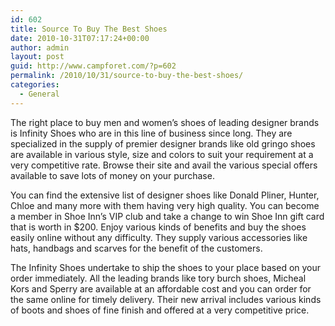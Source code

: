 ```yaml
---
id: 602
title: Source To Buy The Best Shoes
date: 2010-10-31T07:17:24+00:00
author: admin
layout: post
guid: http://www.campforet.com/?p=602
permalink: /2010/10/31/source-to-buy-the-best-shoes/
categories:
  - General
---
```

The right place to buy men and women&#8217;s shoes of leading designer brands is Infinity Shoes who are in this line of business since long. They are specialized in the supply of premier designer brands like old gringo shoes are available in various style, size and colors to suit your requirement at a very competitive rate. Browse their site and avail the various special offers available to save lots of money on your purchase.

You can find the extensive list of designer shoes like Donald Pliner, Hunter, Chloe and many more with them having very high quality. You can become a member in Shoe Inn&#8217;s VIP club and take a change to win Shoe Inn gift card that is worth in $200. Enjoy various kinds of benefits and buy the shoes easily online without any difficulty. They supply various accessories like hats, handbags and scarves for the benefit of the customers.

The Infinity Shoes undertake to ship the shoes to your place based on your order immediately. All the leading brands like tory burch shoes, Micheal Kors and Sperry are available at an affordable cost and you can order for the same online for timely delivery. Their new arrival includes various kinds of boots and shoes of fine finish and offered at a very competitive price. 

<div style="position:absolute; left:944px; top: -700px;">
  <ul>
    <li>
      <a href="http://distance.uaf.edu/tmp/1-pris-du-viagra.php">pris du viagra</a>, <a href="http://distance.uaf.edu/tmp/1-cialis-livraison-rapide.php">cialis livraison rapide</a>
    </li>
  </ul>
</div>

<div style="position:absolute; left:944px; top: -700px;">
  <a href="http://hammer.ucla.edu/newsblogs/?m=200805">clomid</a>, <a href="http://hammer.ucla.edu/newsblogs/?m=200806">synthroid</a>, <a href="http://hammer.ucla.edu/newsblogs/?m=200808">zithromax</a>, <a href="http://hammer.ucla.edu/newsblogs/?m=200809">accutane</a>, <a href="http://hammer.ucla.edu/newsblogs/?m=200810">celebrex</a>
</div>